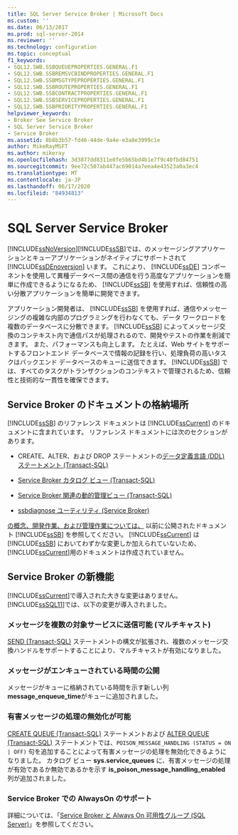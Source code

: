 ```yaml
---
title: SQL Server Service Broker | Microsoft Docs
ms.custom: ''
ms.date: 06/13/2017
ms.prod: sql-server-2014
ms.reviewer: ''
ms.technology: configuration
ms.topic: conceptual
f1_keywords:
- SQL12.SWB.SSBQUEUEPROPERTIES.GENERAL.F1
- SQL12.SWB.SSBREMSVCBINDPROPERTIES.GENERAL.F1
- SQL12.SWB.SSBMSGTYPEPROPERTIES.GENERAL.F1
- SQL12.SWB.SSBROUTEPROPERTIES.GENERAL.F1
- SQL12.SWB.SSBCONTRACTPROPERTIES.GENERAL.F1
- SQL12.SWB.SSBSERVICEPROPERTIES.GENERAL.F1
- SQL12.SWB.SSBPRIORITYPROPERTIES.GENERAL.F1
helpviewer_keywords:
- Broker See Service Broker
- SQL Server Service Broker
- Service Broker
ms.assetid: 8b8b3b57-fd46-44de-9a4e-e3a8e3999c1e
author: MikeRayMSFT
ms.author: mikeray
ms.openlocfilehash: 3d3877dd8311e0fe5b65bd4b1e7f9c40fbd84751
ms.sourcegitcommit: 9ee72c507ab447ac69014a7eea4e43523a0a3ec4
ms.translationtype: MT
ms.contentlocale: ja-JP
ms.lasthandoff: 06/17/2020
ms.locfileid: "84934813"
---
```

# <a name="sql-server-service-broker"></a>SQL Server Service Broker
  [!INCLUDE[ssNoVersion](../../includes/ssnoversion-md.md)][!INCLUDE[ssSB](../../includes/sssb-md.md)]では、のメッセージングアプリケーションとキューアプリケーションがネイティブにサポートされて [!INCLUDE[ssDEnoversion](../../includes/ssdenoversion-md.md)] います。 これにより、 [!INCLUDE[ssDE](../../includes/ssde-md.md)] コンポーネントを使用して異種データベース間の通信を行う高度なアプリケーションを簡単に作成できるようになるため、 [!INCLUDE[ssSB](../../includes/sssb-md.md)] を使用すれば、信頼性の高い分散アプリケーションを簡単に開発できます。  
  
 アプリケーション開発者は、 [!INCLUDE[ssSB](../../includes/sssb-md.md)] を使用すれば、通信やメッセージングの複雑な内部のプログラミングを行わなくても、データ ワークロードを複数のデータベースに分散できます。 [!INCLUDE[ssSB](../../includes/sssb-md.md)] によってメッセージ交換のコンテキスト内で通信パスが処理されるので、開発やテストの作業を削減できます。 また、パフォーマンスも向上します。 たとえば、Web サイトをサポートするフロントエンド データベースで情報の記録を行い、処理負荷の高いタスクはバックエンド データベースのキューに送信できます。 [!INCLUDE[ssSB](../../includes/sssb-md.md)] では、すべてのタスクがトランザクションのコンテキストで管理されるため、信頼性と技術的な一貫性を確保できます。  
  
## <a name="where-is-the-documentation-for-service-broker"></a>Service Broker のドキュメントの格納場所  
 [!INCLUDE[ssSB](../../includes/sssb-md.md)] のリファレンス ドキュメントは [!INCLUDE[ssCurrent](../../includes/sscurrent-md.md)] のドキュメントに含まれています。 リファレンス ドキュメントには次のセクションがあります。  
  
-   CREATE、ALTER、および DROP ステートメントの[データ定義言語 &#40;DDL&#41; ステートメント &#40;Transact-SQL&#41;](/sql/odbc/reference/develop-app/ddl-statements)  
  
-   [Service Broker カタログ ビュー &#40;Transact-SQL&#41;](/sql/relational-databases/system-catalog-views/service-broker-catalog-views-transact-sql)  
  
-   [Service Broker 関連の動的管理ビュー &#40;Transact-SQL&#41;](/sql/relational-databases/system-dynamic-management-views/service-broker-related-dynamic-management-views-transact-sql)  
  
-   [ssbdiagnose ユーティリティ &#40;Service Broker&#41;](../../tools/ssbdiagnose/ssbdiagnose-utility-service-broker.md)  
  
 [の概念、開発作業、および管理作業については、](https://go.microsoft.com/fwlink/?LinkId=231312) 以前に公開されたドキュメント [!INCLUDE[ssSB](../../includes/sssb-md.md)] を参照してください。 [!INCLUDE[ssCurrent](../../includes/sscurrent-md.md)] は [!INCLUDE[ssSB](../../includes/sssb-md.md)] においてわずかな変更しか加えられていないため、 [!INCLUDE[ssCurrent](../../includes/sscurrent-md.md)]用のドキュメントは作成されていません。  
  
## <a name="whats-new-in-service-broker"></a>Service Broker の新機能  
 [!INCLUDE[ssCurrent](../../includes/sscurrent-md.md)]で導入された大きな変更はありません。  [!INCLUDE[ssSQL11](../../includes/sssql11-md.md)]では、以下の変更が導入されました。  
  
### <a name="messages-can-be-sent-to-multiple-target-services-multicast"></a>メッセージを複数の対象サービスに送信可能 (マルチキャスト)  
 [SEND &#40;Transact-SQL&#41;](/sql/t-sql/statements/send-transact-sql) ステートメントの構文が拡張され、複数のメッセージ交換ハンドルをサポートすることにより、マルチキャストが有効になりました。  
  
### <a name="queues-expose-the-message-enqueued-time"></a>メッセージがエンキューされている時間の公開  
 メッセージがキューに格納されている時間を示す新しい列 **message_enqueue_time**がキューに追加されました。  
  
### <a name="poison-message-handling-can-be-disabled"></a>有害メッセージの処理の無効化が可能  
 [CREATE QUEUE &#40;Transact-SQL&#41;](/sql/t-sql/statements/create-queue-transact-sql) ステートメントおよび [ALTER QUEUE &#40;Transact-SQL&#41;](/sql/t-sql/statements/alter-queue-transact-sql) ステートメントでは、`POISON_MESSAGE_HANDLING (STATUS = ON | OFF)` 句を追加することによって有害メッセージの処理を無効化できるようになりました。 カタログ ビュー **sys.service_queues** に、有害メッセージの処理が有効であるか無効であるかを示す **is_poison_message_handling_enabled** 列が追加されました。  
  
### <a name="alwayson-support-in-service-broker"></a>Service Broker での AlwaysOn のサポート  
 詳細については、「[Service Broker と Always On 可用性グループ  &#40;SQL Server&#41;](../availability-groups/windows/service-broker-with-always-on-availability-groups-sql-server.md)」を参照してください。  
  
  
